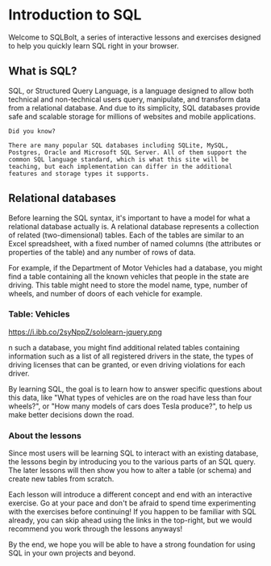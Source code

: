 # Introduction to SQL

Welcome to SQLBolt, a series of interactive lessons and exercises designed to help you quickly learn SQL right in your browser.

## What is SQL?
SQL, or Structured Query Language, is a language designed to allow both technical and non-technical users query,
manipulate, and transform data from a relational database. And due to its simplicity,
SQL databases provide safe and scalable storage for millions of websites and mobile applications.

`Did you know?`

`There are many popular SQL databases including SQLite, MySQL, Postgres, Oracle and Microsoft SQL Server.
All of them support the common SQL language standard, which is what this site will be teaching,
but each implementation can differ in the additional features and storage types it supports.`

## Relational databases

Before learning the SQL syntax, it's important to have a model for what a relational database actually is.
A relational database represents a collection of related (two-dimensional) tables.
Each of the tables are similar to an Excel spreadsheet, 
with a fixed number of named columns (the attributes or properties of the table) and any number of rows of data.

For example,
if the Department of Motor Vehicles had a database,
you might find a table containing all the known vehicles that people in the state are driving.
This table might need to store the model name, type, number of wheels, and number of doors of each vehicle for example.

### Table: Vehicles

https://i.ibb.co/2syNppZ/sololearn-jquery.png

n such a database, you might find additional related tables containing information such as a list of all registered drivers in the state,
the types of driving licenses that can be granted, or even driving violations for each driver.

By learning SQL, the goal is to learn how to answer specific questions about this data,
like "What types of vehicles are on the road have less than four wheels?",
or "How many models of cars does Tesla produce?", to help us make better decisions down the road.

### About the lessons
Since most users will be learning SQL to interact with an existing database,
the lessons begin by introducing you to the various parts of an SQL query.
The later lessons will then show you how to alter a table (or schema) and create new tables from scratch.

Each lesson will introduce a different concept and end with an interactive exercise.
Go at your pace and don't be afraid to spend time experimenting with the exercises before continuing!
If you happen to be familiar with SQL already, you can skip ahead using the links in the top-right, 
but we would recommend you work through the lessons anyways!

By the end, we hope you will be able to have a strong foundation for using SQL in your own projects and beyond.


